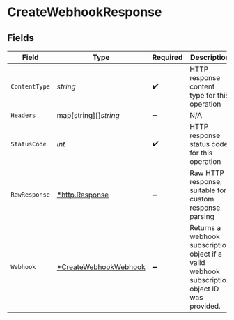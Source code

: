 # CreateWebhookResponse


## Fields

| Field                                                                                         | Type                                                                                          | Required                                                                                      | Description                                                                                   |
| --------------------------------------------------------------------------------------------- | --------------------------------------------------------------------------------------------- | --------------------------------------------------------------------------------------------- | --------------------------------------------------------------------------------------------- |
| `ContentType`                                                                                 | *string*                                                                                      | :heavy_check_mark:                                                                            | HTTP response content type for this operation                                                 |
| `Headers`                                                                                     | map[string][]*string*                                                                         | :heavy_minus_sign:                                                                            | N/A                                                                                           |
| `StatusCode`                                                                                  | *int*                                                                                         | :heavy_check_mark:                                                                            | HTTP response status code for this operation                                                  |
| `RawResponse`                                                                                 | [*http.Response](https://pkg.go.dev/net/http#Response)                                        | :heavy_minus_sign:                                                                            | Raw HTTP response; suitable for custom response parsing                                       |
| `Webhook`                                                                                     | [*CreateWebhookWebhook](../../models/operations/createwebhookwebhook.md)                      | :heavy_minus_sign:                                                                            | Returns a webhook subscription object if a valid webhook subscription object ID was provided. |